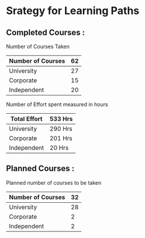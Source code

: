 # Srategy for Learning Paths

## Completed Courses : 

Number of Courses Taken 

| Number of Courses | 62 |
| --- | --- |
| University | 27 |
| Corporate | 15 |
| Independent | 20 |

Number of Effort spent measured in hours

| Total Effort | 533 Hrs |
| --- | --- |
| University | 290 Hrs |
| Corporate | 201 Hrs |
| Independent | 20 Hrs |

## Planned Courses : 

Planned number of courses to be taken

| Number of Courses | 32 |
| --- | --- |
| University | 28 |
| Corporate | 2 |
| Independent | 2 |
  

